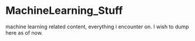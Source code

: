 # MachineLearning_Stuff
machine learning related content, everything i encounter on. I wish to dump here as of now. 
